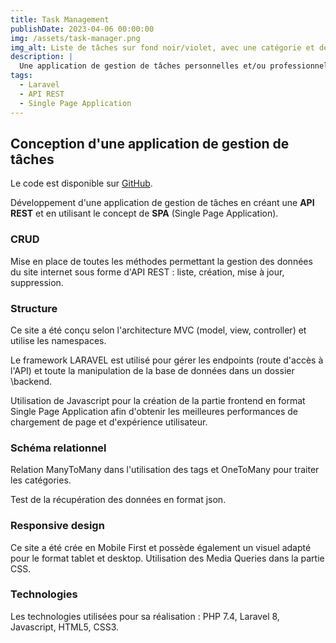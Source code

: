 ```yaml
---
title: Task Management
publishDate: 2023-04-06 00:00:00
img: /assets/task-manager.png
img_alt: Liste de tâches sur fond noir/violet, avec une catégorie et des tags pour définir chaque tâche et un bouton "nouvelle tâche" pour ajouter une nouvelle tâche
description: |
  Une application de gestion de tâches personnelles et/ou professionnelles selon les besoins. Elle permet d'enregistrer des tâches, les modifier, les supprimer, ajouter une catégorie et/ou des tags pour les reconnaitre plus facilement.
tags:
  - Laravel
  - API REST
  - Single Page Application
---
```


## Conception d'une application de gestion de tâches

Le code est disponible sur <a href="https://github.com/Christelle-Hidoine/Task-Management">GitHub</a>.

Développement d'une application de gestion de tâches en créant une **API REST** et en utilisant le concept de **SPA** (Single Page Application).

### CRUD

Mise en place de toutes les méthodes permettant la gestion des données du site internet sous forme d'API REST : liste, création, mise à jour, suppression.

### Structure

Ce site a été conçu selon l'architecture MVC (model, view, controller) et utilise les namespaces.

Le framework LARAVEL est utilisé pour gérer les endpoints (route d'accès à l'API) et toute la manipulation de la base de données dans un dossier \backend.

Utilisation de Javascript pour la création de la partie frontend en format Single Page Application afin d'obtenir les meilleures performances de chargement de page et d'expérience utilisateur.

### Schéma relationnel

Relation ManyToMany dans l'utilisation des tags et OneToMany pour traiter les catégories.

Test de la récupération des données en format json.

### Responsive design

Ce site a été crée en Mobile First et possède également un visuel adapté pour le format tablet et desktop.
Utilisation des Media Queries dans la partie CSS.

### Technologies

Les technologies utilisées pour sa réalisation : PHP 7.4, Laravel 8, Javascript, HTML5, CSS3.
